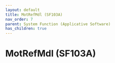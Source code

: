 ```yaml
---
layout: default
title: MotRefMdl (SF103A)
nav_order: 7
parent: System Function (Applicative Software)
has_children: true
---
```

# MotRefMdl (SF103A)
